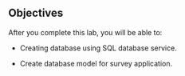## Objectives

After you complete this lab, you will be able to:

-   Creating database using SQL database service.

-   Create database model for survey application.



